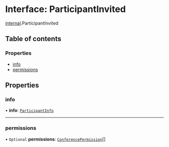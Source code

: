 # Interface: ParticipantInvited

[internal](../modules/internal.md).ParticipantInvited

## Table of contents

### Properties

- [info](internal.ParticipantInvited.md#info)
- [permissions](internal.ParticipantInvited.md#permissions)

## Properties

### info

• **info**: [`ParticipantInfo`](internal.ParticipantInfo.md)

___

### permissions

• `Optional` **permissions**: [`ConferencePermission`](../enums/internal.ConferencePermission.md)[]
